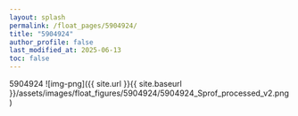 ```yaml
---
layout: splash
permalink: /float_pages/5904924/
title: "5904924"
author_profile: false
last_modified_at: 2025-06-13
toc: false
---
```

 
5904924
![img-png]({{ site.url }}{{ site.baseurl }}/assets/images/float_figures/5904924/5904924_Sprof_processed_v2.png)